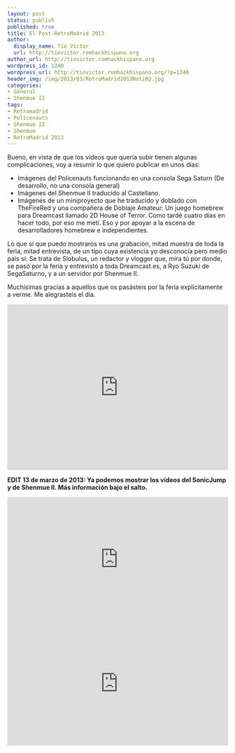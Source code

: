 ```yaml
---
layout: post
status: publish
published: true
title: El Post-RetroMadrid 2013
author:
  display_name: Tío Víctor
  url: http://tiovictor.romhackhispano.org
author_url: http://tiovictor.romhackhispano.org
wordpress_id: 1240
wordpress_url: http://tiovictor.romhackhispano.org/?p=1240
header_img: /img/2013/03/RetroMadrid2013Noti02.jpg
categories:
- General
- Shenmue II
tags:
- Retromadrid
- Policenauts
- Shenmue II
- Shenmue
- RetroMadrid 2013
---
```

Bueno, en vista de que los vídeos que quería subir tienen algunas complicaciones, 
voy a resumir lo que quiero publicar en unos días:

- Imágenes del Policenauts funcionando en una consola Sega Saturn (De desarrollo, 
no una consola general)  
- Imágenes del Shenmue II traducido al Castellano.  
- Imágenes de un miniproyecto que he traducido y doblado con TheFireRed y una compañera 
de Doblaje Amateur: Un juego homebrew para Dreamcast llamado 2D House of Terror. Como 
tardé cuatro días en hacer todo, por eso me metí. Eso y por apoyar a la escena de 
desarrolladores homebrew e independientes.

Lo que sí que puedo mostraros es una grabación, mitad muestra de toda la feria, mitad 
entrevista, de un tipo cuya existencia yo desconocía pero medio país sí: Se trata de 
Slobulus, un redactor y vlogger que, mira tú por donde, se pasó por la feria y entrevistó 
a toda Dreamcast.es, a Ryo Suzuki de SegaSaturno, y a un servidor por Shenmue II.

Muchísimas gracias a aquellos que os pasásteis por la feria explícitamente a verme. 
Me alegrasteis el día.

<center><iframe src="http://www.youtube.com/embed/QOEyexgfkxM" height="379" width="505" allowfullscreen="" frameborder="0"></iframe></center>

**EDIT 13 de marzo de 2013: Ya podemos mostrar los vídeos del SonicJump y de Shenmue II. 
Más información bajo el salto.**

<!--more-->

<center><iframe src="http://www.youtube.com/embed/rC99zr5M9aQ" height="284" width="505" allowfullscreen="" frameborder="0"></iframe></center>  
<center><iframe src="http://www.youtube.com/embed/3WWHDnk_aG0" height="284" width="505" allowfullscreen="" frameborder="0"></iframe></center>
